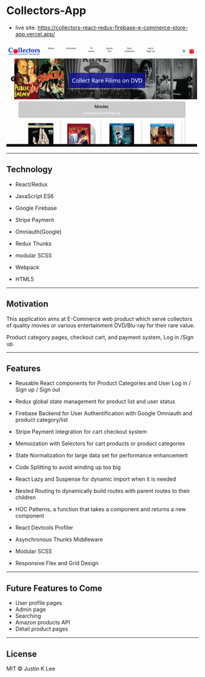   

# Collectors-App

-  live site: https://collectors-react-redux-firebase-e-commerce-store-app.vercel.app/

<img src="collectors.gif" alt="application_screenshot" width="500" />

---
## Technology

- React/Redux

- JavaScript ES6

- Google Firebase

- Stripe Payment

- Omniauth(Google)

- Redux Thunks

- modular SCSS

- Webpack

- HTML5

---
## Motivation

This application aims at E-Commerce web product which serve collectors of quality movies or various entertainment DVD/Blu-ray for their rare value.

Product category pages, checkout cart, and payment system, Log in /Sign up.

---

## Features

-  Reusable React components for Product Categories and User Log in / Sign up / Sign out

-  Redux global state management for product list and user status

-  Firebase Backend for User Authentification with Google Omniauth and product category/list

-  Stripe Payment integration for cart checkout system

- Memoization with Selectors for cart products or product categories

- State Normalization for large data set for performance enhancement

- Code Splitting to avoid winding up too big

- React Lazy and Suspense for dynamic import when it is needed

- Nested Routing to dynamically build routes with parent routes to their children

- HOC Patterns, a function that takes a component and returns a new component

- React Devtools Profiler

-  Asynchronous Thunks Middleware

-  Modular SCSS 

-  Responsive Flex and Grid Design

---

## Future Features to Come

- User profile pages
- Admin page
- Searching
- Amazon products API
- Detail product pages
---
## License ##
MIT © Justin K Lee
